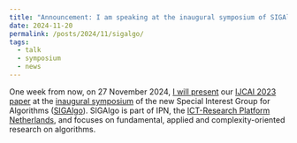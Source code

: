 ```yaml
---
title: "Announcement: I am speaking at the inaugural symposium of SIGAlgo"
date: 2024-11-20
permalink: /posts/2024/11/sigalgo/
tags:
  - talk
  - symposium
  - news
---
```


One week from now, on 27 November 2024, [I will present](https://latower.github.io/talks/2024-11-27-SIGAlgoNL) our [IJCAI 2023 paper](https://latower.github.io/publication/2023-01-01-Solving-the-Identifying-Code-Set-Problem-with-Grouped-Independent-Support) at the [inaugural symposium](https://www.sigalgo.nl/symposium/) of the new Special Interest Group for Algorithms ([SIGAlgo](https://www.sigalgo.nl/)). SIGAlgo is part of IPN, the [ICT-Research Platform Netherlands](https://ict-research.nl), and focuses on fundamental, applied and complexity-oriented research on algorithms.